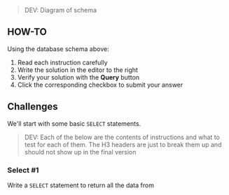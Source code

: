 > DEV: Diagram of schema

## HOW-TO

Using the database schema above:

1. Read each instruction carefully
2. Write the solution in the editor to the right
3. Verify your solution with the **Query** button
4. Click the corresponding checkbox to submit your answer

## Challenges

We'll start with some basic `SELECT` statements.

> DEV: Each of the below are the contents of instructions and what to test for each of them. The H3 headers are just to break them up and should not show up in the final version

### Select #1

Write a `SELECT` statement to return all the data from

